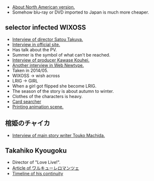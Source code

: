 * [About North American version.](http://blog.livedoor.jp/uritwi/archives/35775487.html)
 * Somehow blu-ray or DVD imported to Japan is much more cheaper.

## selector infected WIXOSS
* [Interview of director Satou Takuya.](http://mantan-web.jp/2014/05/10/20140509dog00m200037000c.html)
* [Interview in official site.](http://selector-wixoss.com/interview/index.html)
 * Has talk about the PV.
 * Summer is the symbol of what can't be reached.
* [Interview of producer Kawase Kouhei.](http://akiba-souken.com/article/anime/19970/)
* [Another interview in Web Newtype.](http://anime.webnt.jp/report/view/3213)
 * Taken in 2014/05.
* WIXOSS -> wish across
* LRIG -> GIRL
 * When a girl got flipped she become LRIG.
* The season of the story is about autumn to winter.
 * Clothes of the characters is heavy.
* [Card searcher](http://www.takaratomy.co.jp/products/wixoss/card/)
* [Printing animation scene.](http://cg.printing.ne.jp/contents/contents_title/251.html)

## 棺姫のチャイカ
* [Interview of main story writer Touko Machida.](http://mantan-web.jp/2014/05/24/20140523dog00m200029000c.html)

## Takahiko Kyougoku
* Director of "Love Live!".
* [Article of ワルキューレロマンツェ](http://d.hatena.ne.jp/ukkah/20131110/p1)
* [Timeline of his continuity](http://d.hatena.ne.jp/n_euler666/20130427/1367058505)
